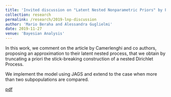 ```yaml
---
title: 'Invited discussion on "Latent Nested Nonparametric Priors" by F. Camerlenghi, D. B. Dunson, A. Lijoi, I. Prünster and A. Rodríguez"'
collection: research
permalink: /research/2019-lnp-discussion
author: 'Mario Beraha and Alessandra Guglielmi'
date: 2019-11-27
venue: 'Bayesian Analysis'
---
```


In this work, we comment on the article by Camerlenghi and co authors, proposing
an approximation to their latent nested process, that we obtain by
truncating a priori the stick-breaking construction of a nested Dirichlet Process.

We implement the model using JAGS and extend to the case when more than two
subpopulations are compared.

[pdf](https://mberaha.github.io/files/discussion_lnp.pdf)
